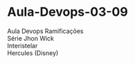 # Aula-Devops-03-09
Aula Devops Ramificações<br>
Série Jhon Wick<br>
Interistelar<br>
Hercules (Disney)<br>

